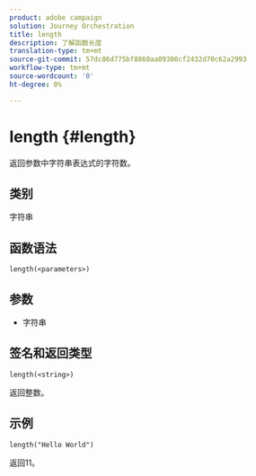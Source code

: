 ```yaml
---
product: adobe campaign
solution: Journey Orchestration
title: length
description: 了解函数长度
translation-type: tm+mt
source-git-commit: 57dc86d775bf8860aa09300cf2432d70c62a2993
workflow-type: tm+mt
source-wordcount: '0'
ht-degree: 0%

---
```



# length {#length}

返回参数中字符串表达式的字符数。

## 类别

字符串

## 函数语法

`length(<parameters>)`

## 参数

* 字符串

## 签名和返回类型

`length(<string>)`

返回整数。

## 示例

`length("Hello World")`

返回11。
